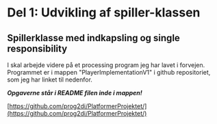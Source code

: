 # Del 1: Udvikling af spiller-klassen
## Spillerklasse med indkapsling og single responsibility

I skal arbejde videre på et processing program jeg har lavet i forvejen.   
Programmet er i mappen "PlayerImplementationV1" i github repositoriet, som jeg har linket til nedenfor.   

***Opgaverne står i README filen inde i mappen!***

[https://github.com/prog2di/PlatformerProjektet/](https://github.com/prog2di/PlatformerProjektet/)
